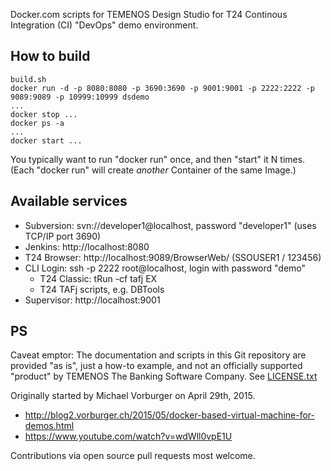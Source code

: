 Docker.com scripts for TEMENOS Design Studio for T24 Continous Integration (CI) "DevOps" demo environment.

## How to build

    build.sh
    docker run -d -p 8080:8080 -p 3690:3690 -p 9001:9001 -p 2222:2222 -p 9089:9089 -p 10999:10999 dsdemo
    ...
    docker stop ...
    docker ps -a
    ...
    docker start ...
    
You typically want to run "docker run" once, and then "start" it N times.  
(Each "docker run" will create _another_ Container of the same Image.)

## Available services
* Subversion: svn://developer1@localhost, password "developer1" (uses TCP/IP port 3690)
* Jenkins: http://localhost:8080
* T24 Browser: http://localhost:9089/BrowserWeb/ (SSOUSER1 / 123456)
* CLI Login: ssh -p 2222 root@localhost, login with password "demo"
  * T24 Classic: tRun -cf tafj EX
  * T24 TAFj scripts, e.g. DBTools
* Supervisor: http://localhost:9001

## PS

Caveat emptor: The documentation and scripts in this Git repository are provided "as is",
just a how-to example, and not an officially supported "product" by 
TEMENOS The Banking Software Company.  See [LICENSE.txt](LICENSE.txt)

Originally started by Michael Vorburger on April 29th, 2015.
* http://blog2.vorburger.ch/2015/05/docker-based-virtual-machine-for-demos.html
* https://www.youtube.com/watch?v=wdWll0vpE1U

Contributions via open source pull requests most welcome.
